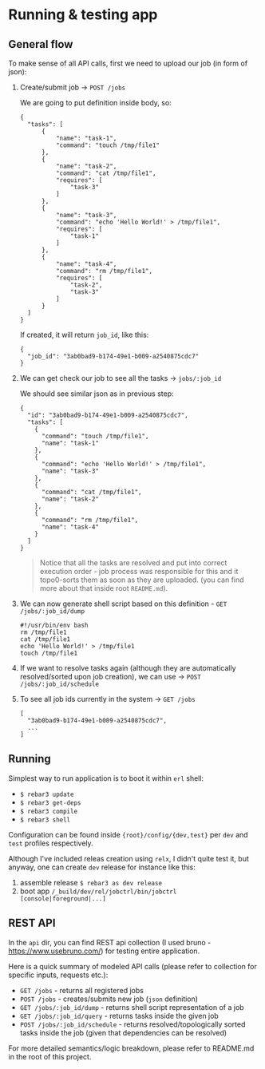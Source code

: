 # Running & testing app

## General flow

To make sense of all API calls, first we need to upload our job (in form of json):

1. Create/submit job -> `POST /jobs`

    We are going to put definition inside body, so:

    ```
    {
      "tasks": [
          {
              "name": "task-1",
              "command": "touch /tmp/file1"
          },
          {
              "name": "task-2",
              "command": "cat /tmp/file1",
              "requires": [
                  "task-3"
              ]
          },
          {
              "name": "task-3",
              "command": "echo 'Hello World!' > /tmp/file1",
              "requires": [
                  "task-1"
              ]
          },
          {
              "name": "task-4",
              "command": "rm /tmp/file1",
              "requires": [
                  "task-2",
                  "task-3"
              ]
          }
      ]
    }
    ```

    If created, it will return `job_id`, like this:
    ```
    {
      "job_id": "3ab0bad9-b174-49e1-b009-a2540875cdc7"
    }
    ```
2. We can get check our job to see all the tasks -> `jobs/:job_id`

    We should see similar json as in previous step:
    ```
    {
      "id": "3ab0bad9-b174-49e1-b009-a2540875cdc7",
      "tasks": [
        {
          "command": "touch /tmp/file1",
          "name": "task-1"
        },
        {
          "command": "echo 'Hello World!' > /tmp/file1",
          "name": "task-3"
        },
        {
          "command": "cat /tmp/file1",
          "name": "task-2"
        },
        {
          "command": "rm /tmp/file1",
          "name": "task-4"
        }
      ]
    }
    ```
    > Notice that all the tasks are resolved and put into correct execution order - job process was responsible for this and it topo0-sorts them as soon as they are uploaded. (you can find more about that inside root `README.md`).

3. We can now generate shell script based on this definition - `GET /jobs/:job_id/dump`

    ```
    #!/usr/bin/env bash
    rm /tmp/file1
    cat /tmp/file1
    echo 'Hello World!' > /tmp/file1
    touch /tmp/file1
    ```
4. If we want to resolve tasks again (although they are automatically resolved/sorted upon job creation), we can use -> `POST /jobs/:job_id/schedule`
5. To see all job ids currently in the system -> `GET /jobs`

    ```
    [
      "3ab0bad9-b174-49e1-b009-a2540875cdc7",
      ...
    ]
    ```

## Running

Simplest way to run application is to boot it within `erl` shell:

- `$ rebar3 update`
- `$ rebar3 get-deps`
- `$ rebar3 compile`
- `$ rebar3 shell`

Configuration can be found inside `{root}/config/{dev,test}` per `dev` and `test` profiles respectively.

Although I've included releas creation using `relx`, I didn't quite test it, but anyway, one can create `dev` release for instance like this:

1. assemble release `$ rebar3 as dev release`
2. boot app  `/_build/dev/rel/jobctrl/bin/jobctrl [console|foreground|...]`

## REST API

In the `api` dir, you can find REST api collection (I used bruno - https://www.usebruno.com/) for testing entire application.

Here is a quick summary of modeled API calls (please refer to collection for specific inputs, requests etc.):

- `GET /jobs` - returns all registered jobs
- `POST /jobs` - creates/submits new job (`json` definition)
- `GET /jobs/:job_id/dump` - returns shell script representation of a job
- `GET /jobs/:job_id/query` - returns tasks inside the given job
- `POST /jobs/:job_id/schedule` - returns resolved/topologically sorted tasks inside the job (given that dependencies can be resolved)

For more detailed semantics/logic breakdown, please refer to README.md in the root of this project.